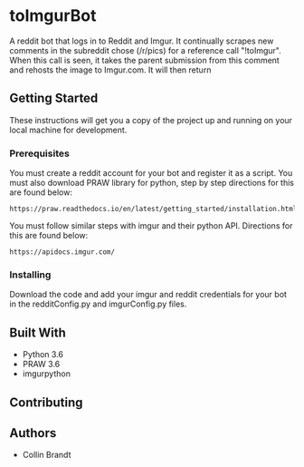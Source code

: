 # toImgurBot

A reddit bot that logs in to Reddit and Imgur.
It continually scrapes new comments in the subreddit chose (/r/pics) for a reference call "!toImgur".
When this call is seen, it takes the parent submission from this comment and rehosts the image to Imgur.com.
It will then return 

## Getting Started

These instructions will get you a copy of the project up and running on your local machine for development.

### Prerequisites

You must create a reddit account for your bot and register it as a script.
You must also download PRAW library for python, step by step directions for this are found below:

```
https://praw.readthedocs.io/en/latest/getting_started/installation.html#
```

You must follow similar steps with imgur and their python API.
Directions for this are found below:

```
https://apidocs.imgur.com/
```

### Installing

Download the code and add your imgur and reddit credentials for your bot in the redditConfig.py and imgurConfig.py files.


## Built With

* Python 3.6
* PRAW 3.6
* imgurpython

## Contributing

## Authors

* Collin Brandt
